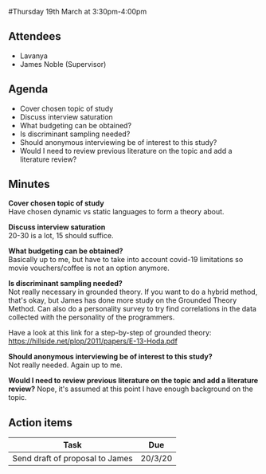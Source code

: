 #Thursday 19th March at 3:30pm-4:00pm

## Attendees

- Lavanya
- James Noble (Supervisor)

## Agenda

- Cover chosen topic of study
- Discuss interview saturation
- What budgeting can be obtained?
- Is discriminant sampling needed?
- Should anonymous interviewing be of interest to this study?
- Would I need to review previous literature on the topic and add a literature review?

## Minutes

**Cover chosen topic of study** <br>
Have chosen dynamic vs static languages to form a theory about.

**Discuss interview saturation** <br>
20-30 is a lot, 15 should suffice.

**What budgeting can be obtained?** <br>
Basically up to me, but have to take into account covid-19 limitations so movie vouchers/coffee is not an option anymore.

**Is discriminant sampling needed?** <br>
Not really necessary in grounded theory. If you want to do a hybrid method, that's okay, but James has done more study on the Grounded Theory Method. Can also do a personality survey to try find correlations in the data collected with the personality of the programmers.

Have a look at this link for a step-by-step of grounded theory: https://hillside.net/plop/2011/papers/E-13-Hoda.pdf

**Should anonymous interviewing be of interest to this study?** <br>
Not really needed. Again up to me.

**Would I need to review previous literature on the topic and add a literature review?**
Nope, it's assumed at this point I have enough background on the topic.

## Action items

| Task                            | Due     |
| ------------------------------- | ------- |
| Send draft of proposal to James | 20/3/20 |
